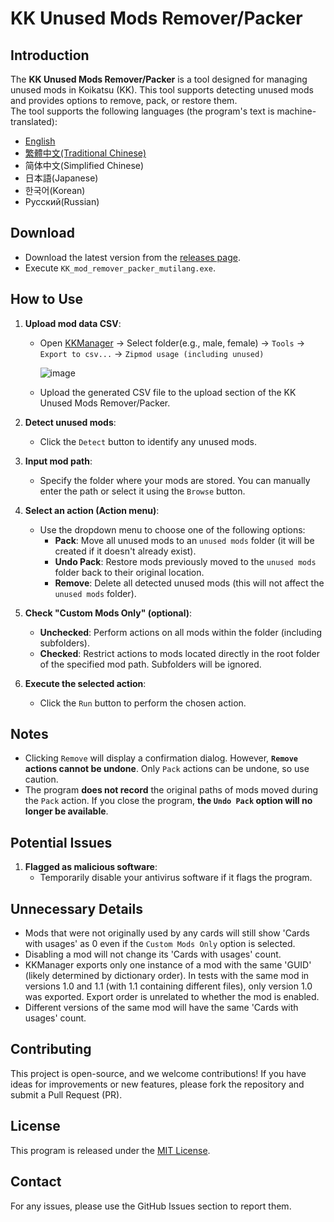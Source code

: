 # KK Unused Mods Remover/Packer

## Introduction
The **KK Unused Mods Remover/Packer** is a tool designed for managing unused mods in Koikatsu (KK). This tool supports detecting unused mods and provides options to remove, pack, or restore them.  
The tool supports the following languages (the program's text is machine-translated):  
- [English](README.md)  
- [繁體中文(Traditional Chinese)](README.zh-TW.md)  
- 简体中文(Simplified Chinese)  
- 日本語(Japanese)  
- 한국어(Korean)  
- Русский(Russian)  

## Download
- Download the latest version from the [releases page](https://github.com/paul0728/KKUnusedModsRemoverPacker/releases/).  
- Execute `KK_mod_remover_packer_mutilang.exe`.

## How to Use
1. **Upload mod data CSV**:
   - Open [KKManager](https://github.com/IllusionMods/KKManager) -> Select folder(e.g., male, female) -> `Tools` -> `Export to csv...` -> `Zipmod usage (including unused)`  
     
     ![image](https://github.com/user-attachments/assets/38dfa3fd-14dd-459d-aef7-94d38aea2841)  
   - Upload the generated CSV file to the upload section of the KK Unused Mods Remover/Packer.

2. **Detect unused mods**:
   - Click the `Detect` button to identify any unused mods.

3. **Input mod path**:
   - Specify the folder where your mods are stored. You can manually enter the path or select it using the `Browse` button.

4. **Select an action (Action menu)**:
   - Use the dropdown menu to choose one of the following options:
     - **Pack**: Move all unused mods to an `unused mods` folder (it will be created if it doesn't already exist).
     - **Undo Pack**: Restore mods previously moved to the `unused mods` folder back to their original location.
     - **Remove**: Delete all detected unused mods (this will not affect the `unused mods` folder).

5. **Check "Custom Mods Only" (optional)**:
   - **Unchecked**: Perform actions on all mods within the folder (including subfolders).
   - **Checked**: Restrict actions to mods located directly in the root folder of the specified mod path. Subfolders will be ignored.

6. **Execute the selected action**:
   - Click the `Run` button to perform the chosen action.

## Notes
- Clicking `Remove` will display a confirmation dialog. However, **`Remove` actions cannot be undone**. Only `Pack` actions can be undone, so use caution.
- The program **does not record** the original paths of mods moved during the `Pack` action. If you close the program, **the `Undo Pack` option will no longer be available**.

## Potential Issues
1. **Flagged as malicious software**:
   - Temporarily disable your antivirus software if it flags the program.

## Unnecessary Details
- Mods that were not originally used by any cards will still show 'Cards with usages' as 0 even if the `Custom Mods Only` option is selected.
- Disabling a mod will not change its 'Cards with usages' count.
- KKManager exports only one instance of a mod with the same 'GUID' (likely determined by dictionary order). In tests with the same mod in versions 1.0 and 1.1 (with 1.1 containing different files), only version 1.0 was exported. Export order is unrelated to whether the mod is enabled.
- Different versions of the same mod will have the same 'Cards with usages' count.

## Contributing
This project is open-source, and we welcome contributions! If you have ideas for improvements or new features, please fork the repository and submit a Pull Request (PR).

## License
This program is released under the [MIT License](https://opensource.org/licenses/MIT).

## Contact
For any issues, please use the GitHub Issues section to report them.
